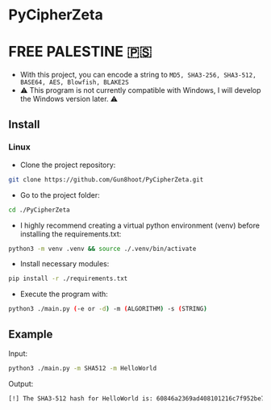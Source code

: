 # PyCipherZeta
# FREE PALESTINE 🇵🇸
- With this project, you can encode a string to ```MD5, SHA3-256, SHA3-512, BASE64, AES, Blowfish, BLAKE2S```
- ⚠️ This program is not currently compatible with Windows, I will develop the Windows version later. ⚠️

## Install
### Linux
- Clone the project repository: 
```sh
git clone https://github.com/Gun8hoot/PyCipherZeta.git
```
- Go to the project folder:
```sh
cd ./PyCipherZeta
```
- I highly recommend creating a virtual python environment (venv) before installing the requirements.txt:
```sh
python3 -m venv .venv && source ./.venv/bin/activate
```
- Install necessary modules:
```sh
pip install -r ./requirements.txt
```
- Execute the program with: 
```sh
python3 ./main.py (-e or -d) -m (ALGORITHM) -s (STRING)
```

## Example
Input:
```sh
python3 ./main.py -m SHA512 -m HelloWorld
```
Output:
```sh
[!] The SHA3-512 hash for HelloWorld is: 60846a2369ad408101216c7f952be7019559acfa146e6b5c51d0a18424a620a22e937e5650ed332cbdb9ebe21f03f86207078958e0ef7b60bb285851cf9f9a32 
```
